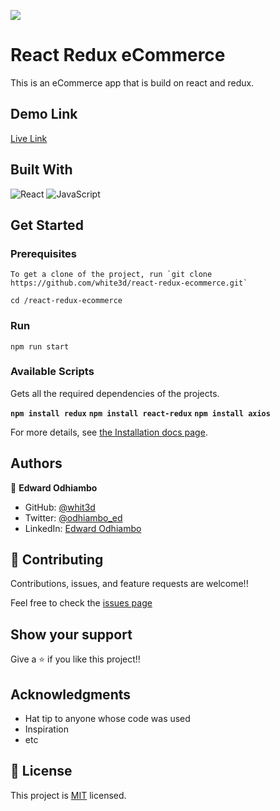 ![](https://img.shields.io/badge/Microverse-blueviolet)

# React Redux eCommerce

This is an eCommerce app that is build on react and redux.



## Demo Link

[Live Link]()


## Built With


![React](https://icongr.am/devicon/react-original.svg?size=50&color=currentColor)
![JavaScript](https://icongr.am/devicon/javascript-original.svg?size=50&color=currentColor)

## Get Started

### Prerequisites

```
To get a clone of the project, run `git clone https://github.com/white3d/react-redux-ecommerce.git`
```

```
cd /react-redux-ecommerce
```

### Run

```
npm run start
```


### Available Scripts

Gets all the required dependencies of the projects.

**`npm install redux`**
**`npm install react-redux`**
**`npm install axios`**

For more details, see [the Installation docs page](https://reactjs.org/).

## Authors

👤 **Edward Odhiambo**

- GitHub: [@whit3d](https://github.com/white3d)
- Twitter: [@odhiambo_ed](https://twitter.com/odhiambo_ed)
- LinkedIn: [Edward Odhiambo](https://www.linkedin.com/in/edward-odhiambo-6a462a21b/)

## 🤝 Contributing

Contributions, issues, and feature requests are welcome!!

Feel free to check the [issues page](https://github.com/white3d/react-redux-ecommerce/issues)

## Show your support

Give a ⭐️ if you like this project!!

## Acknowledgments

- Hat tip to anyone whose code was used
- Inspiration
- etc

## 📝 License

This project is [MIT](./MIT.md) licensed.
